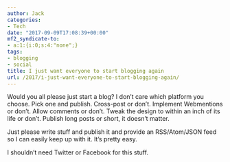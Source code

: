 ```yaml
---
author: Jack
categories:
- Tech
date: "2017-09-09T17:08:39+00:00"
mf2_syndicate-to:
- a:1:{i:0;s:4:"none";}
tags:
- blogging
- social
title: I just want everyone to start blogging again
url: /2017/i-just-want-everyone-to-start-blogging-again/
---
```

Would you all please just start a blog? I don&#8217;t care which platform you choose. Pick one and publish. Cross-post or don&#8217;t. Implement Webmentions or don&#8217;t. Allow comments or don&#8217;t. Tweak the design to within an inch of its life or don&#8217;t. Publish long posts or short, it doesn&#8217;t matter.

Just please write stuff and publish it and provide an RSS/Atom/JSON feed so I can easily keep up with it. It&#8217;s pretty easy.

I shouldn&#8217;t need Twitter or Facebook for this stuff.

&nbsp;
